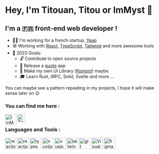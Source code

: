 # Hey, I'm Titouan, Titou or ImMyst 👋
## I'm a 🇫🇷 front-end web developer !

- 👨‍💻 I'm working for a french startup, [Yeap][yeap]
- 🕸 Working with [React][react], [TypeScript][typescript], [Tailwind][tailwind] and more awesome tools
- 🥅 2023 Goals:
  - 🔓 Contribute to open source projects
  - 📜 Release a [quote][kuotes] app
  - 💄 Make my own UI Library ([Kompot][kompot]) maybe
  - 🎓 Learn Rust, tRPC, Solid, Svelte and more ...

You can maybe see a pattern repeating in my projects, I hope it will make sense later on 😉

### You can find me here :

[<img align="left" alt="ImMyst | Twitter" width="36px" src="https://cdn.worldvectorlogo.com/logos/twitter-6.svg">][twitter]
[<img align="left" alt="Titouan Galvani | LinkedIn" width="26px" src="https://cdn.worldvectorlogo.com/logos/linkedin-icon-2.svg" />][linkedin]

<br />

### Languages and Tools :

<p align="left">
  <img src="https://cdn.worldvectorlogo.com/logos/react-2.svg" alt="reactjs" width="36" height="36"/>
  <img src="https://cdn.worldvectorlogo.com/logos/next-js.svg" alt="reactjs" width="36" height="36"/>
  <img src="https://cdn.worldvectorlogo.com/logos/typescript.svg" alt="typescriptlang" width="36" height="36"/>
  <img src="https://cdn.worldvectorlogo.com/logos/nuxt-2.svg" alt="nuxtjs" width="36" height="36"/>
  <img src="https://cdn.worldvectorlogo.com/logos/vue-9.svg" alt="vuejs" width="36" height="36"/>
  <img src="https://cdn.worldvectorlogo.com/logos/tailwind-css-2.svg" alt="tailwind" width="36" height="36"/>
  <img src="https://cdn.worldvectorlogo.com/logos/git-icon.svg" alt="git" width="36" height="36"/>
  <img alt="Visual Studio Code" width="36" height="36" src="https://cdn.worldvectorlogo.com/logos/visual-studio-code-1.svg"/>
  <img src="https://cdn.worldvectorlogo.com/logos/figma-1.svg" alt="figma" width="36" height="36"/> 
</p>

[yeap]: https://yeap.ai
[kuotes]: https://github.com/immyst/kuotes
[kompot]: https://github.com/immyst/kompot
[react]: https://fr.reactjs.org/
[typescript]: https://typescriptlang.org/
[tailwind]: https://tailwindcss.com
[twitter]: https://twitter.com/ImMyst_
[linkedin]: https://www.linkedin.com/in/titouan-galvani
